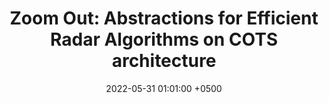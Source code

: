 ---
title: "Zoom Out: Abstractions for Efficient Radar Algorithms on COTS architecture"
collection: publications
image: /images/zoomout_sq.jpg
permalink: /publications/zoomout-past22/
date: 2022-05-31 01:01:00 +0500
venue: 'IEEE Phased Array Systems and Technology (PAST)'
bibtex: ''
pdf: '/files/zoomout-past22.pdf'
pubtype: 'conference'
authors: 'Tze Meng Low, Yuejie Chi, James Hoe, Swarun Kumar, <ins>Akarsh Prabhakara</ins>, Laixi Shi, Upasana Sridhar, Nicholai Tukanov, Chengyue Wang, Yuchen Wu'
excerpt_separator: ""
---